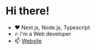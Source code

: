 # Hi there!
- ❤️ Next.js, Node.js, Typescript
- 🔥 I'm a Web developer
- 📫 [Website](http://yaheli.co)
